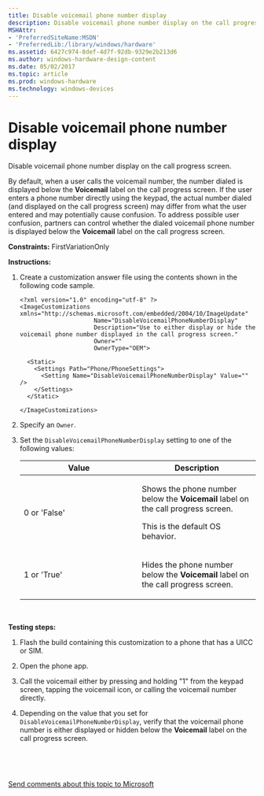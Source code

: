 ```yaml
---
title: Disable voicemail phone number display
description: Disable voicemail phone number display on the call progress screen.
MSHAttr:
- 'PreferredSiteName:MSDN'
- 'PreferredLib:/library/windows/hardware'
ms.assetid: 6427c974-8def-4d7f-92db-9329e2b213d6
ms.author: windows-hardware-design-content
ms.date: 05/02/2017
ms.topic: article
ms.prod: windows-hardware
ms.technology: windows-devices
---
```


# Disable voicemail phone number display


Disable voicemail phone number display on the call progress screen.

By default, when a user calls the voicemail number, the number dialed is displayed below the **Voicemail** label on the call progress screen. If the user enters a phone number directly using the keypad, the actual number dialed (and displayed on the call progress screen) may differ from what the user entered and may potentially cause confusion. To address possible user confusion, partners can control whether the dialed voicemail phone number is displayed below the **Voicemail** label on the call progress screen.

<a href="" id="constraints---firstvariationonly"></a>**Constraints:** FirstVariationOnly  

<a href="" id="instructions-"></a>**Instructions:**  
1.  Create a customization answer file using the contents shown in the following code sample.

    ``` syntax
    <?xml version="1.0" encoding="utf-8" ?>  
    <ImageCustomizations xmlns="http://schemas.microsoft.com/embedded/2004/10/ImageUpdate"  
                         Name="DisableVoicemailPhoneNumberDisplay"  
                         Description="Use to either display or hide the voicemail phone number displayed in the call progress screen."  
                         Owner=""  
                         OwnerType="OEM"> 
      
      <Static>  
        <Settings Path="Phone/PhoneSettings">  
          <Setting Name="DisableVoicemailPhoneNumberDisplay" Value="" />
        </Settings>  
      </Static>

    </ImageCustomizations>
    ```

2.  Specify an `Owner`.

3.  Set the `DisableVoicemailPhoneNumberDisplay` setting to one of the following values:

    <table>
    <colgroup>
    <col width="50%" />
    <col width="50%" />
    </colgroup>
    <thead>
    <tr class="header">
    <th>Value</th>
    <th>Description</th>
    </tr>
    </thead>
    <tbody>
    <tr class="odd">
    <td><p>0 or 'False'</p></td>
    <td><p>Shows the phone number below the <strong>Voicemail</strong> label on the call progress screen.</p>
    <p>This is the default OS behavior.</p></td>
    </tr>
    <tr class="even">
    <td><p>1 or 'True'</p></td>
    <td><p>Hides the phone number below the <strong>Voicemail</strong> label on the call progress screen.</p></td>
    </tr>
    </tbody>
    </table>

     

<a href="" id="testing-steps-"></a>**Testing steps:**  
1.  Flash the build containing this customization to a phone that has a UICC or SIM.

2.  Open the phone app.

3.  Call the voicemail either by pressing and holding "1" from the keypad screen, tapping the voicemail icon, or calling the voicemail number directly.

4.  Depending on the value that you set for `DisableVoicemailPhoneNumberDisplay`, verify that the voicemail phone number is either displayed or hidden below the **Voicemail** label on the call progress screen.

 

 

[Send comments about this topic to Microsoft](mailto:wsddocfb@microsoft.com?subject=Documentation%20feedback%20%5Bp_phCustomization\p_phCustomization%5D:%20Disable%20voicemail%20phone%20number%20display%20%20RELEASE:%20%289/7/2016%29&body=%0A%0APRIVACY%20STATEMENT%0A%0AWe%20use%20your%20feedback%20to%20improve%20the%20documentation.%20We%20don't%20use%20your%20email%20address%20for%20any%20other%20purpose,%20and%20we'll%20remove%20your%20email%20address%20from%20our%20system%20after%20the%20issue%20that%20you're%20reporting%20is%20fixed.%20While%20we're%20working%20to%20fix%20this%20issue,%20we%20might%20send%20you%20an%20email%20message%20to%20ask%20for%20more%20info.%20Later,%20we%20might%20also%20send%20you%20an%20email%20message%20to%20let%20you%20know%20that%20we've%20addressed%20your%20feedback.%0A%0AFor%20more%20info%20about%20Microsoft's%20privacy%20policy,%20see%20http://privacy.microsoft.com/default.aspx. "Send comments about this topic to Microsoft")





